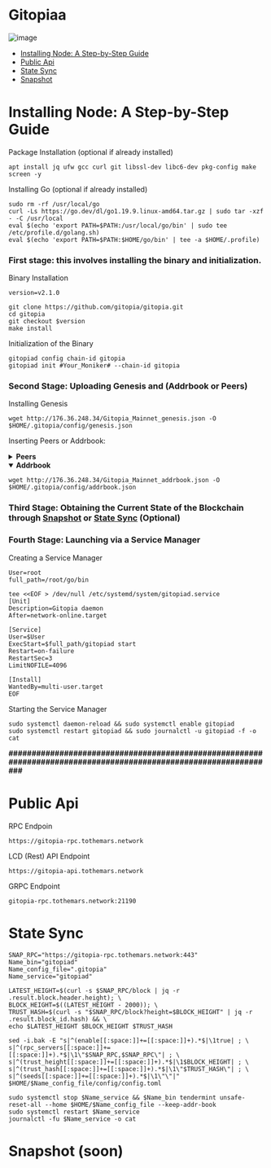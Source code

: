# Gitopiaa



![image](https://github.com/ToTheMars2/Gitopia_Mainnet/assets/109024799/107eb340-16bf-4cd7-8a9f-174c7f60cdac)

* [Installing Node: A Step-by-Step Guide](https://github.com/ToTheMars2/Gitopia_Mainnet/blob/main/README.md#installing-node-a-step-by-step-guide)
* [Public Api](https://github.com/ToTheMars2/Gitopia_Mainnet/blob/main/README.md#public-api)
* [State Sync](https://github.com/ToTheMars2/Gitopia_Mainnet/blob/main/README.md#state-sync)
* [Snapshot](https://github.com/ToTheMars2/Gitopia_Mainnet/blob/main/README.md#snapshot)

# Installing Node: A Step-by-Step Guide

Package Installation (optional if already installed)
```
apt install jq ufw gcc curl git libssl-dev libc6-dev pkg-config make screen -y
```

Installing Go (optional if already installed)
```
sudo rm -rf /usr/local/go
curl -Ls https://go.dev/dl/go1.19.9.linux-amd64.tar.gz | sudo tar -xzf - -C /usr/local
eval $(echo 'export PATH=$PATH:/usr/local/go/bin' | sudo tee /etc/profile.d/golang.sh)
eval $(echo 'export PATH=$PATH:$HOME/go/bin' | tee -a $HOME/.profile)
```
### First stage: this involves installing the binary and initialization.

Binary Installation
```
version=v2.1.0

git clone https://github.com/gitopia/gitopia.git
cd gitopia
git checkout $version
make install

```
Initialization of the Binary
```
gitopiad config chain-id gitopia
gitopiad init #Your_Moniker# --chain-id gitopia
```


### Second Stage: Uploading Genesis and (Addrbook or Peers)
Installing Genesis
```
wget http://176.36.248.34/Gitopia_Mainnet_genesis.json -O $HOME/.gitopia/config/genesis.json
```

Inserting Peers or Addrbook:
<details>
<summary><b>Peers</b></summary>
  
```
peers="4cf66531681c92f15c95c25bd1bff524f9dca35e@65.109.154.181:26656,b2f764694d52e09793d68259d584ece0c194b6fe@65.108.229.93:26656,082e95b5d5351e68dcfb24dff802f9064cfd5a4c@65.109.92.241:51056,a94aec7233f9fec2b2de4b5c9dab6ad979820b3d@65.109.104.118:60756,a0ebd1e5845148c47451452047c7c99621da195e@65.109.96.93:60556,4adfa5889675e1e91ea4459e15ff4a0ba53e7828@65.108.224.156:19656,12f6b84a23b054a6591c647c2a4456c40af65cce@5.9.147.22:24657,88497ab3bbbcc1e8545771f45020e738bcce590f@95.165.89.222:24136,abca18ed112719b4f0a23932797dba2733f0fd44@23.88.5.169:25656,976d95adec7f0d7fda4464df019fa538fa0bb4ce@144.76.97.251:44656,ffd761a9e0d86609de6dae5935f99451694051a9@34.28.130.17:26656,5b2df98ad73a0a81a5bd31da4489a9236a7d7a99@65.21.91.160:26867,712dd67b7abe08577d394e90a4930492c8f7d2ee@65.108.124.219:41656"

sed -i.bak -e  "s/^persistent_peers *=.*/persistent_peers = \"$peers\"/" $HOME/.gitopia/config/config.toml

```
</details>

<details open>
<summary><b>Addrbook</b></summary>
  
```
wget http://176.36.248.34/Gitopia_Mainnet_addrbook.json -O $HOME/.gitopia/config/addrbook.json

```
</details>

### Third Stage: Obtaining the Current State of the Blockchain through [Snapshot](https://github.com/ToTheMars2/Gitopia_Mainnet/blob/main/README.md#snapshot) or [State Sync](https://github.com/ToTheMars2/Gitopia_Mainnet/blob/main/README.md#state-sync) (Optional)


### Fourth Stage: Launching via a Service Manager
Creating a Service Manager
```
User=root
full_path=/root/go/bin

tee <<EOF > /dev/null /etc/systemd/system/gitopiad.service
[Unit]
Description=Gitopia daemon
After=network-online.target

[Service]
User=$User
ExecStart=$full_path/gitopiad start
Restart=on-failure
RestartSec=3
LimitNOFILE=4096

[Install]
WantedBy=multi-user.target
EOF
```

Starting the Service Manager
```
sudo systemctl daemon-reload && sudo systemctl enable gitopiad
sudo systemctl restart gitopiad && sudo journalctl -u gitopiad -f -o cat
```

**#################################################################################################################**

# Public Api

RPC Endpoin
```
https://gitopia-rpc.tothemars.network
```

LCD (Rest) API Endpoint
```
https://gitopia-api.tothemars.network
```
GRPC Endpoint
```
gitopia-rpc.tothemars.network:21190
```

# State Sync
```
SNAP_RPC="https://gitopia-rpc.tothemars.network:443"
Name_bin="gitopiad"
Name_config_file=".gitopia"
Name_service="gitopiad"

LATEST_HEIGHT=$(curl -s $SNAP_RPC/block | jq -r .result.block.header.height); \
BLOCK_HEIGHT=$((LATEST_HEIGHT - 2000)); \
TRUST_HASH=$(curl -s "$SNAP_RPC/block?height=$BLOCK_HEIGHT" | jq -r .result.block_id.hash) && \
echo $LATEST_HEIGHT $BLOCK_HEIGHT $TRUST_HASH

sed -i.bak -E "s|^(enable[[:space:]]+=[[:space:]]+).*$|\1true| ; \
s|^(rpc_servers[[:space:]]+=[[:space:]]+).*$|\1\"$SNAP_RPC,$SNAP_RPC\"| ; \
s|^(trust_height[[:space:]]+=[[:space:]]+).*$|\1$BLOCK_HEIGHT| ; \
s|^(trust_hash[[:space:]]+=[[:space:]]+).*$|\1\"$TRUST_HASH\"| ; \
s|^(seeds[[:space:]]+=[[:space:]]+).*$|\1\"\"|" $HOME/$Name_config_file/config/config.toml
```

```
sudo systemctl stop $Name_service && $Name_bin tendermint unsafe-reset-all --home $HOME/$Name_config_file --keep-addr-book
sudo systemctl restart $Name_service
journalctl -fu $Name_service -o cat
```

# Snapshot (soon)
